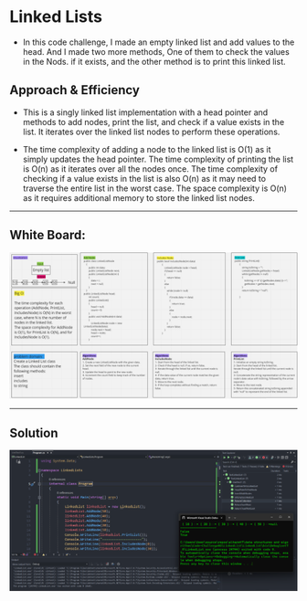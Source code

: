 # Linked Lists
- In this code challenge, I made an empty linked list and add values to the head. And I made two more methods, One of them to check the values in the Nods. if it exists, and the other method is to print this linked list.

## Approach & Efficiency

- This is a singly linked list implementation with a head pointer and methods to add nodes, print the list, and check if a value exists in the list. It iterates over the linked list nodes to perform these operations.

- The time complexity of adding a node to the linked list is O(1) as it simply updates the head pointer. The time complexity of printing the list is O(n) as it iterates over all the nodes once. The time complexity of checking if a value exists in the list is also O(n) as it may need to traverse the entire list in the worst case. The space complexity is O(n) as it requires additional memory to store the linked list nodes.
---
## White Board:
![White Board](./cc05hwhiteboard.png)

---

## Solution
![code challenge 05](./cc05.png)
